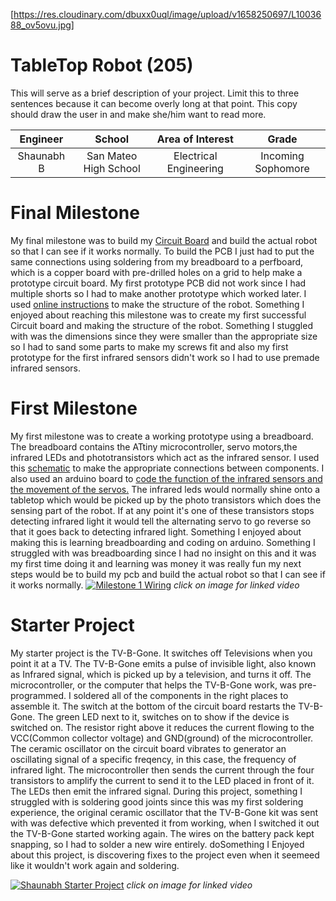 [https://res.cloudinary.com/dbuxx0uql/image/upload/v1658250697/L1003688_ov5ovu.jpg]
# TableTop Robot (205)
This will serve as a brief description of your project. Limit this to three sentences because it can become overly long at that point. This copy should draw the user in and make she/him want to read more.

| **Engineer** | **School** | **Area of Interest** | **Grade** |
|:--:|:--:|:--:|:--:|
| Shaunabh B | San Mateo High School | Electrical Engineering | Incoming Sophomore


  
# Final Milestone
My final milestone was to build my [Circuit Board](https://github.com/BlueStamp-Engineering-2022/Shaunabh_BSE_Project/blob/d7231f23669174033aac1dac864da5244d063b18/Screenshot%202022-07-20%20154151.png) and build the actual robot so that I can see if it works normally. To build the PCB I just had to put the same connections using soldering from my breadboard to a perfboard, which is a copper board with pre-drilled holes on a grid to help make a prototype circuit board. My first prototype PCB did not work since I had multiple shorts so I had to make another prototype which worked later. I used [online instructions](https://www.instructables.com/Tiny-Wanderer-A-Table-Top-Robot/) to make the structure of the robot. Something I enjoyed about reaching this milestone was to create my first successful Circuit board and making the structure of the robot. Something I stuggled with was the dimensions since they were smaller than the appropriate size so I had to sand some parts to make my screws fit and also my first prototype for the first infrared sensors didn't work so I had to use premade infrared sensors.



# First Milestone
My first milestone was to create a working prototype using a breadboard. The breadboard contains the ATtiny microcontroller, servo motors,the infrared LEDs and phototransistors which act as the infrared sensor. I used this [schematic](https://github.com/BlueStamp-Engineering-2022/Shaunabh_BSE_Project/blob/f8d4d848aaaa821004db3e821adecc59988f2757/Schematic.pdf) to make the appropriate connections between components. I also used an arduino board to [code the function of the infrared sensors and the movement of the servos.](https://github.com/BlueStamp-Engineering-2022/Shaunabh_BSE_Project/blob/a1d07006e6e79339a3740421a67f5c24dbfb9e40/Tabletop_robot.ino) The infrared leds would normally shine onto a tabletop which would be picked up by the photo transistors which does the sensing part of the robot. If at any point it's one of these transistors stops detecting infrared light it would tell the alternating servo to go reverse so that it goes back to detecting infrared light. Something I enjoyed about making this is learning breadboarding and coding on arduino. Something I struggled with was breadboarding since I had no insight on this and it was my first time doing it and learning was money it was really fun my next steps would be to build my pcb and build the actual robot so that I can see if it works normally.
[![Milestone 1 Wiring](https://res.cloudinary.com/dbuxx0uql/image/upload/v1657554964/20220708_112955_uhk9om.jpg)](https://www.youtube.com/watch?v=vzuAO6n93tA "Shaunabh Milestone 1")
*click on image for linked video*
# Starter Project
My starter project is the TV-B-Gone. It switches off Televisions when you point it at a TV. The TV-B-Gone emits a pulse of invisible light, also known as Infrared signal, which is picked up by a television, and turns it off. The microcontroller, or the computer that helps the TV-B-Gone work, was pre-programmed. I soldered all of the components in the right places to assemble it. The switch at the bottom of the circuit board restarts the TV-B-Gone. The green LED next to it, switches on to show if the device is switched on. The resistor right above it reduces the current flowing to the VCC(Common collector voltage) and GND(ground) of the microcontroller. The ceramic oscillator on the circuit board vibrates to generator an oscillating signal of a specific freqency, in this case, the frequency of infrared light. The microcontroller then sends the current through the four transistors to amplify the current to send it to the LED placed in front of it. The LEDs then emit the infrared signal. During this project, something I struggled with is soldering good joints since this was my first soldering experience, the original ceramic oscillator that the TV-B-Gone kit was sent with was defective which prevented it from working, when I switched it out the TV-B-Gone started working again. The wires on the battery pack kept snapping, so I had to solder a new wire entirely. doSomething I Enjoyed about this project, is discovering fixes to the project even when it seemeed like it wouldn't work again and soldering.

[![Shaunabh Starter Project](https://res.cloudinary.com/dbuxx0uql/image/upload/v1657728809/20220708_115729_lcatec.jpg)](https://www.youtube.com/watch?v=WTV-NTjOOtQ "Shaunabh Starter Project")
*click on image for linked video*
